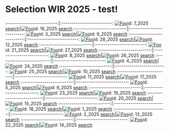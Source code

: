 # Selection WIR 2025 - test!

:-------------------------:|:-------------------------:
[![Foo](https://whenimagesremain.github.io/contents/2025/7.jpg)](https://whenimagesremain.github.io/contents/2025/7.jpg)id: 7_2025 [search](https://www.bing.com/images/search?view=detailv2&iss=sbi&form=SBIVSP&sbisrc=UrlPaste&q=imgurl:https://whenimagesremain.github.io/contents/2025/7.jpg)|[![Foo](https://whenimagesremain.github.io/contents/2025/16.jpg)](https://whenimagesremain.github.io/contents/2025/16.jpg)id: 16_2025 [search](https://www.bing.com/images/search?view=detailv2&iss=sbi&form=SBIVSP&sbisrc=UrlPaste&q=imgurl:https://whenimagesremain.github.io/contents/2025/16.jpg)
:-------------------------:|:-------------------------:
[![Foo](https://whenimagesremain.github.io/contents/2025/3.jpg)](https://whenimagesremain.github.io/contents/2025/3.jpg)id: 3_2025 [search](https://www.bing.com/images/search?view=detailv2&iss=sbi&form=SBIVSP&sbisrc=UrlPaste&q=imgurl:https://whenimagesremain.github.io/contents/2025/3.jpg)|[![Foo](https://whenimagesremain.github.io/contents/2025/9.jpg)](https://whenimagesremain.github.io/contents/2025/9.jpg)id: 9_2025 [search](https://www.bing.com/images/search?view=detailv2&iss=sbi&form=SBIVSP&sbisrc=UrlPaste&q=imgurl:https://whenimagesremain.github.io/contents/2025/9.jpg)
:-------------------------:|:-------------------------:
[![Foo](https://whenimagesremain.github.io/contents/2025/28.jpg)](https://whenimagesremain.github.io/contents/2025/28.jpg)id: 28_2025 [search](https://www.bing.com/images/search?view=detailv2&iss=sbi&form=SBIVSP&sbisrc=UrlPaste&q=imgurl:https://whenimagesremain.github.io/contents/2025/28.jpg)|[![Foo](https://whenimagesremain.github.io/contents/2025/12.jpg)](https://whenimagesremain.github.io/contents/2025/12.jpg)id: 12_2025 [search](https://www.bing.com/images/search?view=detailv2&iss=sbi&form=SBIVSP&sbisrc=UrlPaste&q=imgurl:https://whenimagesremain.github.io/contents/2025/12.jpg)
:-------------------------:|:-------------------------:
[![Foo](https://whenimagesremain.github.io/contents/2025/21.jpg)](https://whenimagesremain.github.io/contents/2025/21.jpg)id: 21_2025 [search](https://www.bing.com/images/search?view=detailv2&iss=sbi&form=SBIVSP&sbisrc=UrlPaste&q=imgurl:https://whenimagesremain.github.io/contents/2025/21.jpg)|[![Foo](https://whenimagesremain.github.io/contents/2025/27.jpg)](https://whenimagesremain.github.io/contents/2025/27.jpg)id: 27_2025 [search](https://www.bing.com/images/search?view=detailv2&iss=sbi&form=SBIVSP&sbisrc=UrlPaste&q=imgurl:https://whenimagesremain.github.io/contents/2025/27.jpg)
:-------------------------:|:-------------------------:
[![Foo](https://whenimagesremain.github.io/contents/2025/8.jpg)](https://whenimagesremain.github.io/contents/2025/8.jpg)id: 8_2025 [search](https://www.bing.com/images/search?view=detailv2&iss=sbi&form=SBIVSP&sbisrc=UrlPaste&q=imgurl:https://whenimagesremain.github.io/contents/2025/8.jpg)|[![Foo](https://whenimagesremain.github.io/contents/2025/26.jpg)](https://whenimagesremain.github.io/contents/2025/26.jpg)id: 26_2025 [search](https://www.bing.com/images/search?view=detailv2&iss=sbi&form=SBIVSP&sbisrc=UrlPaste&q=imgurl:https://whenimagesremain.github.io/contents/2025/26.jpg)
:-------------------------:|:-------------------------:
[![Foo](https://whenimagesremain.github.io/contents/2025/4.jpg)](https://whenimagesremain.github.io/contents/2025/4.jpg)id: 4_2025 [search](https://www.bing.com/images/search?view=detailv2&iss=sbi&form=SBIVSP&sbisrc=UrlPaste&q=imgurl:https://whenimagesremain.github.io/contents/2025/4.jpg)|[![Foo](https://whenimagesremain.github.io/contents/2025/24.jpg)](https://whenimagesremain.github.io/contents/2025/24.jpg)id: 24_2025 [search](https://www.bing.com/images/search?view=detailv2&iss=sbi&form=SBIVSP&sbisrc=UrlPaste&q=imgurl:https://whenimagesremain.github.io/contents/2025/24.jpg)
:-------------------------:|:-------------------------:
[![Foo](https://whenimagesremain.github.io/contents/2025/25.jpg)](https://whenimagesremain.github.io/contents/2025/25.jpg)id: 25_2025 [search](https://www.bing.com/images/search?view=detailv2&iss=sbi&form=SBIVSP&sbisrc=UrlPaste&q=imgurl:https://whenimagesremain.github.io/contents/2025/25.jpg)|[![Foo](https://whenimagesremain.github.io/contents/2025/10.jpg)](https://whenimagesremain.github.io/contents/2025/10.jpg)id: 10_2025 [search](https://www.bing.com/images/search?view=detailv2&iss=sbi&form=SBIVSP&sbisrc=UrlPaste&q=imgurl:https://whenimagesremain.github.io/contents/2025/10.jpg)
:-------------------------:|:-------------------------:
[![Foo](https://whenimagesremain.github.io/contents/2025/11.jpg)](https://whenimagesremain.github.io/contents/2025/11.jpg)id: 11_2025 [search](https://www.bing.com/images/search?view=detailv2&iss=sbi&form=SBIVSP&sbisrc=UrlPaste&q=imgurl:https://whenimagesremain.github.io/contents/2025/11.jpg)|[![Foo](https://whenimagesremain.github.io/contents/2025/17.jpg)](https://whenimagesremain.github.io/contents/2025/17.jpg)id: 17_2025 [search](https://www.bing.com/images/search?view=detailv2&iss=sbi&form=SBIVSP&sbisrc=UrlPaste&q=imgurl:https://whenimagesremain.github.io/contents/2025/17.jpg)
:-------------------------:|:-------------------------:
[![Foo](https://whenimagesremain.github.io/contents/2025/5.jpg)](https://whenimagesremain.github.io/contents/2025/5.jpg)id: 5_2025 [search](https://www.bing.com/images/search?view=detailv2&iss=sbi&form=SBIVSP&sbisrc=UrlPaste&q=imgurl:https://whenimagesremain.github.io/contents/2025/5.jpg)|[![Foo](https://whenimagesremain.github.io/contents/2025/6.jpg)](https://whenimagesremain.github.io/contents/2025/6.jpg)id: 6_2025 [search](https://www.bing.com/images/search?view=detailv2&iss=sbi&form=SBIVSP&sbisrc=UrlPaste&q=imgurl:https://whenimagesremain.github.io/contents/2025/6.jpg)
:-------------------------:|:-------------------------:
[![Foo](https://whenimagesremain.github.io/contents/2025/23.jpg)](https://whenimagesremain.github.io/contents/2025/23.jpg)id: 23_2025 [search](https://www.bing.com/images/search?view=detailv2&iss=sbi&form=SBIVSP&sbisrc=UrlPaste&q=imgurl:https://whenimagesremain.github.io/contents/2025/23.jpg)|[![Foo](https://whenimagesremain.github.io/contents/2025/19.jpg)](https://whenimagesremain.github.io/contents/2025/19.jpg)id: 19_2025 [search](https://www.bing.com/images/search?view=detailv2&iss=sbi&form=SBIVSP&sbisrc=UrlPaste&q=imgurl:https://whenimagesremain.github.io/contents/2025/19.jpg)
:-------------------------:|:-------------------------:
[![Foo](https://whenimagesremain.github.io/contents/2025/20.jpg)](https://whenimagesremain.github.io/contents/2025/20.jpg)id: 20_2025 [search](https://www.bing.com/images/search?view=detailv2&iss=sbi&form=SBIVSP&sbisrc=UrlPaste&q=imgurl:https://whenimagesremain.github.io/contents/2025/20.jpg)|[![Foo](https://whenimagesremain.github.io/contents/2025/15.jpg)](https://whenimagesremain.github.io/contents/2025/15.jpg)id: 15_2025 [search](https://www.bing.com/images/search?view=detailv2&iss=sbi&form=SBIVSP&sbisrc=UrlPaste&q=imgurl:https://whenimagesremain.github.io/contents/2025/15.jpg)
:-------------------------:|:-------------------------:
[![Foo](https://whenimagesremain.github.io/contents/2025/18.jpg)](https://whenimagesremain.github.io/contents/2025/18.jpg)id: 18_2025 [search](https://www.bing.com/images/search?view=detailv2&iss=sbi&form=SBIVSP&sbisrc=UrlPaste&q=imgurl:https://whenimagesremain.github.io/contents/2025/18.jpg)|[![Foo](https://whenimagesremain.github.io/contents/2025/1.jpg)](https://whenimagesremain.github.io/contents/2025/1.jpg)id: 1_2025 [search](https://www.bing.com/images/search?view=detailv2&iss=sbi&form=SBIVSP&sbisrc=UrlPaste&q=imgurl:https://whenimagesremain.github.io/contents/2025/1.jpg)
:-------------------------:|:-------------------------:
[![Foo](https://whenimagesremain.github.io/contents/2025/2.jpg)](https://whenimagesremain.github.io/contents/2025/2.jpg)id: 2_2025 [search](https://www.bing.com/images/search?view=detailv2&iss=sbi&form=SBIVSP&sbisrc=UrlPaste&q=imgurl:https://whenimagesremain.github.io/contents/2025/2.jpg)|[![Foo](https://whenimagesremain.github.io/contents/2025/13.jpg)](https://whenimagesremain.github.io/contents/2025/13.jpg)id: 13_2025 [search](https://www.bing.com/images/search?view=detailv2&iss=sbi&form=SBIVSP&sbisrc=UrlPaste&q=imgurl:https://whenimagesremain.github.io/contents/2025/13.jpg)
:-------------------------:|:-------------------------:
[![Foo](https://whenimagesremain.github.io/contents/2025/22.jpg)](https://whenimagesremain.github.io/contents/2025/22.jpg)id: 22_2025 [search](https://www.bing.com/images/search?view=detailv2&iss=sbi&form=SBIVSP&sbisrc=UrlPaste&q=imgurl:https://whenimagesremain.github.io/contents/2025/22.jpg)|[![Foo](https://whenimagesremain.github.io/contents/2025/14.jpg)](https://whenimagesremain.github.io/contents/2025/14.jpg)id: 14_2025 [search](https://www.bing.com/images/search?view=detailv2&iss=sbi&form=SBIVSP&sbisrc=UrlPaste&q=imgurl:https://whenimagesremain.github.io/contents/2025/14.jpg)
